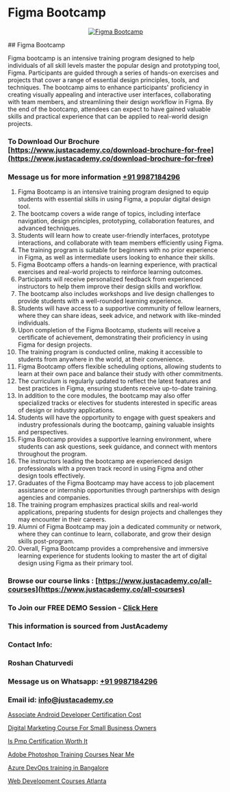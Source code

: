 # Figma Bootcamp

<p align="center">
  <a href="https://justacademy.co/course-detail/figma-training">
    <img src="https://justacademy.co/storage2/course_image/1677062509_course_image.webp" alt="Figma Bootcamp">
  </a>
</p>
## Figma Bootcamp

Figma bootcamp is an intensive training program designed to help individuals of all skill levels master the popular design and prototyping tool, Figma. Participants are guided through a series of hands-on exercises and projects that cover a range of essential design principles, tools, and techniques. The bootcamp aims to enhance participants' proficiency in creating visually appealing and interactive user interfaces, collaborating with team members, and streamlining their design workflow in Figma. By the end of the bootcamp, attendees can expect to have gained valuable skills and practical experience that can be applied to real-world design projects.
### To Download Our Brochure [https://www.justacademy.co/download-brochure-for-free](https://www.justacademy.co/download-brochure-for-free)
### Message us for more information [+91 9987184296](https://api.whatsapp.com/send?phone=919987184296)
1) Figma Bootcamp is an intensive training program designed to equip students with essential skills in using Figma, a popular digital design tool.
2) The bootcamp covers a wide range of topics, including interface navigation, design principles, prototyping, collaboration features, and advanced techniques.
3) Students will learn how to create user-friendly interfaces, prototype interactions, and collaborate with team members efficiently using Figma.
4) The training program is suitable for beginners with no prior experience in Figma, as well as intermediate users looking to enhance their skills.
5) Figma Bootcamp offers a hands-on learning experience, with practical exercises and real-world projects to reinforce learning outcomes.
6) Participants will receive personalized feedback from experienced instructors to help them improve their design skills and workflow.
7) The bootcamp also includes workshops and live design challenges to provide students with a well-rounded learning experience.
8) Students will have access to a supportive community of fellow learners, where they can share ideas, seek advice, and network with like-minded individuals.
9) Upon completion of the Figma Bootcamp, students will receive a certificate of achievement, demonstrating their proficiency in using Figma for design projects.
10) The training program is conducted online, making it accessible to students from anywhere in the world, at their convenience.
11) Figma Bootcamp offers flexible scheduling options, allowing students to learn at their own pace and balance their study with other commitments.
12) The curriculum is regularly updated to reflect the latest features and best practices in Figma, ensuring students receive up-to-date training.
13) In addition to the core modules, the bootcamp may also offer specialized tracks or electives for students interested in specific areas of design or industry applications.
14) Students will have the opportunity to engage with guest speakers and industry professionals during the bootcamp, gaining valuable insights and perspectives.
15) Figma Bootcamp provides a supportive learning environment, where students can ask questions, seek guidance, and connect with mentors throughout the program.
16) The instructors leading the bootcamp are experienced design professionals with a proven track record in using Figma and other design tools effectively.
17) Graduates of the Figma Bootcamp may have access to job placement assistance or internship opportunities through partnerships with design agencies and companies.
18) The training program emphasizes practical skills and real-world applications, preparing students for design projects and challenges they may encounter in their careers.
19) Alumni of Figma Bootcamp may join a dedicated community or network, where they can continue to learn, collaborate, and grow their design skills post-program.
20) Overall, Figma Bootcamp provides a comprehensive and immersive learning experience for students looking to master the art of digital design using Figma as their primary tool.

### Browse our course links : [https://www.justacademy.co/all-courses](https://www.justacademy.co/all-courses) 
### To Join our FREE DEMO Session - [Click Here](https://www.justacademy.co/register-for-course-demo)


### This information is sourced from JustAcademy
### Contact Info:
### Roshan Chaturvedi
### Message us on Whatsapp: [+91 9987184296](https://api.whatsapp.com/send?phone=919987184296)
### Email id: [info@justacademy.co](mailto:info@justacademy.co)
                
[Associate Android Developer Certification Cost](https://www.linkedin.com/pulse/associate-android-developer-certification-cost-justacademy-bay-area-wvymf/)

[Digital Marketing Course For Small Business Owners](https://www.linkedin.com/pulse/digital-marketing-course-small-business-owners-justacademy-bay-area-9ayyc?trackingId=4BF7iYWpxKmtrn47x2c%2F5Q%3D%3D&lipi=urn%3Ali%3Apage%3Ad_flagship3_company_admin%3BhbElZiCQTlqguIKF9h%2Fv0A%3D%3D)

[Is Pmp Certification Worth It](https://medium.com/@prempja40/is-pmp-certification-worth-it-d86cec04d775)

[Adobe Photoshop Training Courses Near Me](https://medium.com/@abhidnya.1068/adobe-photoshop-training-courses-near-me-fc41241f4702)

[Azure DevOps training in Bangalore](https://justacademyin.github.io/justacademy/azure-devops-training-in-bangalore)

[Web Development Courses Atlanta](https://justacademyin.github.io/justacademy/web-development-courses-atlanta)

